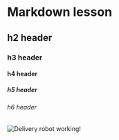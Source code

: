 # Markdown lesson
## h2 header
### h3 header
#### h4 header
##### h5 header
###### h6 header

![Delivery robot working!](https://img.freepik.com/fotos-gratis/robo-de-entrega-3d-a-trabalhar_23-2151150102.jpg?t=st=1729442804~exp=1729446404~hmac=c38425a80a49d9010aab181c99365225ee985cd0741aa0adbf262a7a699cb204&w=740)

